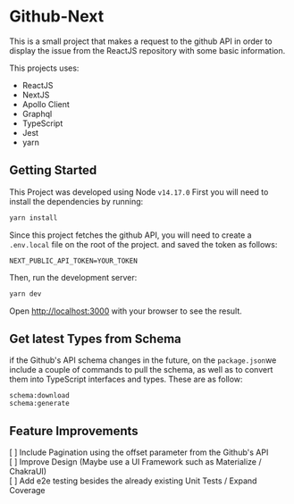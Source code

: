 # Github-Next

This is a small project that makes a request to the github API in order to display the issue from the ReactJS repository with some basic information.

This projects uses:
- ReactJS
- NextJS
- Apollo Client
- Graphql
- TypeScript
- Jest
- yarn 

## Getting Started

This Project was developed using Node ``v14.17.0``
First you will need to install the dependencies by running:

```bash
yarn install
```
Since this project fetches the github API, you will need to create a `.env.local` file on the root of the project. and saved the token as follows:

```
NEXT_PUBLIC_API_TOKEN=YOUR_TOKEN
```

Then, run the development server:

```bash
yarn dev
```

Open [http://localhost:3000](http://localhost:3000) with your browser to see the result.

## Get latest Types from Schema

if the Github's API schema changes in the future, on the ``package.json``we include a couple of commands to pull the schema, as well as to convert them into TypeScript interfaces and types. These are as follow:

```
schema:download
schema:generate
```
## Feature Improvements

[ ] Include Pagination using the offset parameter from the Github's API <br/>
[ ] Improve Design (Maybe use a UI Framework such as Materialize / ChakraUI) <br/>
[ ] Add e2e testing besides the already existing Unit Tests / Expand Coverage <br/>

